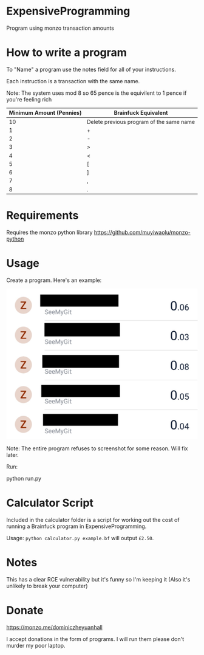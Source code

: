# ExpensiveProgramming
Program using monzo transaction amounts


# How to write a program
To "Name" a program use the notes field for all of your instructions.

Each instruction is a transaction with the same name.

Note: The system uses mod 8 so 65 pence is the equivilent to 1 pence if you're feeling rich

| Minimum Amount (Pennies)  | Brainfuck Equivalent |
| ------------- | ------------- |
| 10  | Delete previous program of the same name |
| 1  | + |
| 2  | - |
| 3  | > |
| 4  | < |
| 5  | \[ |
| 6  | ] |
| 7  | , |
| 8  | . |

# Requirements
Requires the monzo python library https://github.com/muyiwaolu/monzo-python

# Usage
Create a program. Here's an example:

![Example Program](exampls.png?raw=true "Example Program")

Note: The entire program refuses to screenshot for some reason. Will fix later.

Run:

python run.py

# Calculator Script
Included in the calculator folder is a script for working out the cost of running a Brainfuck program in ExpensiveProgramming.

Usage: ```python calculator.py example.bf``` will output ```£2.50```.

# Notes
This has a clear RCE vulnerability but it's funny so I'm keeping it (Also it's unlikely to break your computer)

# Donate
https://monzo.me/dominiczheyuanhall

I accept donations in the form of programs. I will run them please don't murder my poor laptop.
